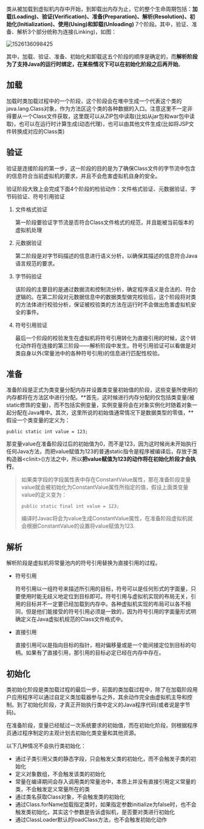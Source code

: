 类从被加载到虚拟机内存中开始，到卸载出内存为止，它的整个生命周期包括：**加载(Loading)、验证(Verification)、准备(Preparation)、解析(Resolution)、初始化(Initialization)、使用(Using)和卸载(Unloading)** 7个阶段。其中，验证、准备、解析3个部分统称为连接(Linking)，如图：

![1526136098425](1526136098425.png)

其中，加载、验证、准备、初始化和卸载这五个阶段的顺序是确定的，而**解析阶段为了支持Java的运行时绑定，在某些情况下可以在初始化阶段之后再开始**。

## 加载

加载时类加载过程中的一个阶段，这个阶段会在堆中生成一个代表这个类的java.lang.Class对象，作为方法区这个类的各种数据的入口。注意这里不一定非得要从一个Class文件获取，这里既可以从ZIP包中读取(比如从jar包和war包中读取)，也可以在运行时计算生成(动态代理)，也可以由其他文件生成(比如将JSP文件转换成对应的Class类)

## 验证

验证是连接阶段的第一步，这一阶段的目的是为了确保Class文件的字节流中包含的信息符合当前虚拟机的要求，并且不会危害虚拟机自身的安全。

验证阶段大致上会完成下面4个阶段的检验动作：文件格式验证、元数据验证、字节码验证、符号引用验证

1. 文件格式验证

   第一阶段要验证字节流是否符合Class文件格式的规范，并且能被当前版本的虚拟机处理

2. 元数据验证

   第二阶段是对字节码描述的信息进行语义分析，以确保其描述的信息符合Java语言规范的要求。

3. 字节码验证

   该阶段的主要目的是通过数据流和控制流分析，确定程序语义是合法的、符合逻辑的。在第二阶段对元数据信息中的数据类型做完校验后，这个阶段将对类的方法体进行校验分析，保证被校验类的方法在运行时不会做出危害虚拟机安全的事件。

4. 符号引用验证

   最后一个阶段的校验发生在虚拟机将符号引用转化为直接引用的时候，这个转化动作将在连接的第三阶段——解析阶段中发生。符号引用验证可以看做是对类自身以外(常量池中的各种符号引用)的信息进行匹配性校验。

## 准备

准备阶段是正式为类变量分配内存并设置类变量初始值的阶段，这些变量所使用的内存都将在方法区中进行分配。**首先，这时候进行内存分配的仅包括类变量(被static修饰的变量)，而不包括实例变量，实例变量将会在对象实例化时随着对象一起分配在Java堆中。其次，这里所说的初始值通常情况下是数据类型的零值，**假设一个类变量的定义为：

`public static int value = 123;`

那变量value在准备阶段过后的初始值为0，而不是123，因为这时候尚未开始执行任何Java方法，而把value赋值为123的普通static指令是程序被编译后，存放于类构造器\<clinit\>()方法之中，所以**把value赋值为123的动作将在初始化阶段才会执行**。

> 如果类字段的字段属性表中存在ConstantValue属性，那在准备阶段变量value就会被初始化为ConstantValue属性所指定的值，假设上面类变量value的定义变为：
>
> `public static final int value = 123;`
>
> 编译时Javac将会为value生成ConstantValue属性，在准备阶段虚拟机就会根据ConstantValue的设置将value赋值为123.

## 解析

解析阶段是虚拟机将常量池内的符号引用替换为直接引用的过程。

+ 符号引用

  符号引用以一组符号来描述所引用的目标，符号可以是任何形式的字面量，只要使用时能无歧义地定位到目标即可。符号引用与虚拟机实现的布局无关，引用的目标并不一定要已经加载到内存中。各种虚拟机实现的布局可以各不相同，但是他们能接受的符号引用必须是一致的，因为符号引用的字面量形式明确定义在Java虚拟机规范的Class文件格式中。

+ 直接引用

  直接引用可以是指向目标的指针，相对偏移量或是一个能间接定位到目标的句柄。如果有了直接引用，那引用的目标必定已经在内存中存在。

## 初始化

类初始化阶段是类加载过程的最后一步，前面的类加载过程中，除了在加载阶段用户应用程序可以通过自定义类加载器参与之外，其余动作完全由虚拟机主导和控制。到了初始化阶段，才真正开始执行类中定义的Java程序代码(或者说是字节码)。

在准备阶段，变量已经赋过一次系统要求的初始值，而在初始化阶段，则根据程序员通过程序制定的主观计划去初始化类变量和其他资源。

以下几种情况不会执行类初始化：

- 通过子类引用父类的静态字段，只会触发父类的初始化，而不会触发子类的初始化
- 定义对象数组，不会触发该类的初始化
- 常量在编译期间会存入调用类的常量池中，本质上并没有直接引用定义常量的类，不会触发定义常量所在的类
- 通过类名获取Class对象，不会触发类的初始化
- 通过Class.forName加载指定类时，如果指定参数initialize为false时，也不会触发类初始化，其实这个参数是告诉虚拟机，是否要对类进行初始化
- 通过ClassLoader默认的loadClass方法，也不会触发初始化动作

